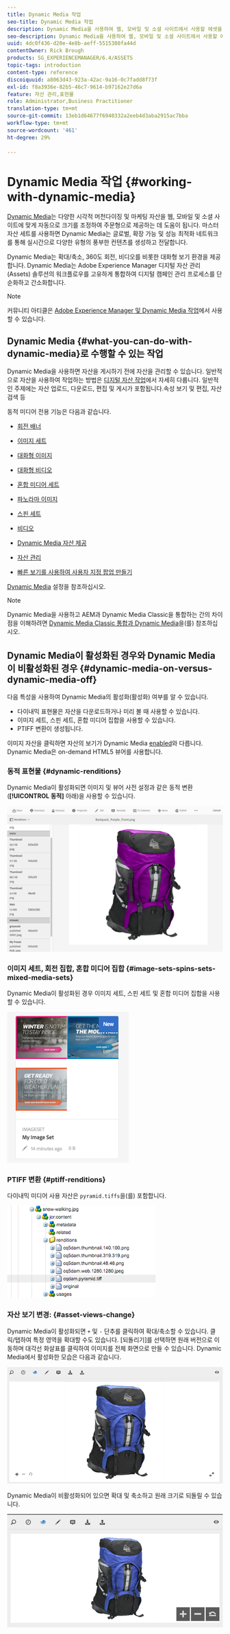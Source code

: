 ```yaml
---
title: Dynamic Media 작업
seo-title: Dynamic Media 작업
description: Dynamic Media을 사용하여 웹, 모바일 및 소셜 사이트에서 사용할 에셋을 제공하는 방법을 살펴봅니다.
seo-description: Dynamic Media을 사용하여 웹, 모바일 및 소셜 사이트에서 사용할 에셋을 제공하는 방법을 살펴봅니다.
uuid: 4dc0f436-d20e-4e8b-aeff-5515380fa44d
contentOwner: Rick Brough
products: SG_EXPERIENCEMANAGER/6.4/ASSETS
topic-tags: introduction
content-type: reference
discoiquuid: a8063d43-923a-42ac-9a16-0c7fadd8f73f
exl-id: f8a3936e-82b5-46c7-9614-b97162e27d6a
feature: 자산 관리,표현물
role: Administrator,Business Practitioner
translation-type: tm+mt
source-git-commit: 13eb1d64677f6940332a2eeb4d3aba2915ac7bba
workflow-type: tm+mt
source-wordcount: '461'
ht-degree: 29%

---
```


# Dynamic Media 작업 {#working-with-dynamic-media}

[Dynamic Media](https://www.adobe.com/solutions/web-experience-management/dynamic-media.html)는 다양한 시각적 머천다이징 및 마케팅 자산을 웹, 모바일 및 소셜 사이트에 맞게 자동으로 크기를 조정하여 주문형으로 제공하는 데 도움이 됩니다. 마스터 자산 세트를 사용하면 Dynamic Media는 글로벌, 확장 가능 및 성능 최적화 네트워크를 통해 실시간으로 다양한 유형의 풍부한 컨텐츠를 생성하고 전달합니다.

Dynamic Media는 확대/축소, 360도 회전, 비디오를 비롯한 대화형 보기 환경을 제공합니다. Dynamic Media는 Adobe Experience Manager 디지털 자산 관리(Assets) 솔루션의 워크플로우를 고유하게 통합하여 디지털 캠페인 관리 프로세스를 단순화하고 간소화합니다.

>[!NOTE]
>
>커뮤니티 아티클은 [Adobe Experience Manager 및 Dynamic Media 작업](https://helpx.adobe.com/experience-manager/using/aem_dynamic_media.html)에서 사용할 수 있습니다.

## Dynamic Media {#what-you-can-do-with-dynamic-media}로 수행할 수 있는 작업

Dynamic Media을 사용하면 자산을 게시하기 전에 자산을 관리할 수 있습니다. 일반적으로 자산을 사용하여 작업하는 방법은 [디지털 자산 작업](managing-assets-touch-ui.md)에서 자세히 다룹니다. 일반적인 주제에는 자산 업로드, 다운로드, 편집 및 게시가 포함됩니다.속성 보기 및 편집, 자산 검색 등

동적 미디어 전용 기능은 다음과 같습니다.

* [회전 배너](carousel-banners.md)
* [이미지 세트](image-sets.md)
* [대화형 이미지](interactive-images.md)
* [대화형 비디오](interactive-videos.md)
* [혼합 미디어 세트](mixed-media-sets.md)
* [파노라마 이미지](panoramic-images.md)

* [스핀 세트](spin-sets.md)
* [비디오](video.md)
* [Dynamic Media 자산 제공](delivering-dynamic-media-assets.md)
* [자산 관리](managing-assets.md)
* [빠른 보기를 사용하여 사용자 지정 팝업 만들기](custom-pop-ups.md)

[Dynamic Media](administering-dynamic-media.md) 설정을 참조하십시오.

>[!NOTE]
>
>Dynamic Media을 사용하고 AEM과 Dynamic Media Classic을 통합하는 간의 차이점을 이해하려면 [Dynamic Media Classic 통합과 Dynamic Media](/help/sites-administering/scene7.md#aem-scene-integration-versus-dynamic-media)을(를) 참조하십시오.

## Dynamic Media이 활성화된 경우와 Dynamic Media이 비활성화된 경우 {#dynamic-media-on-versus-dynamic-media-off}

다음 특성을 사용하여 Dynamic Media의 활성화(활성화) 여부를 알 수 있습니다.

* 다이내믹 표현물은 자산을 다운로드하거나 미리 볼 때 사용할 수 있습니다.
* 이미지 세트, 스핀 세트, 혼합 미디어 집합을 사용할 수 있습니다.
* PTIFF 변환이 생성됩니다.

이미지 자산을 클릭하면 자산의 보기가 Dynamic Media [enabled](config-dynamic.md#enabling-dynamic-media)와 다릅니다. Dynamic Media은 on-demand HTML5 뷰어를 사용합니다.

### 동적 표현물 {#dynamic-renditions}

Dynamic Media이 활성화되면 이미지 및 뷰어 사전 설정과 같은 동적 변환(**[!UICONTROL 동적]** 아래)을 사용할 수 있습니다.

![chlimage_1-358](assets/chlimage_1-358.png)

### 이미지 세트, 회전 집합, 혼합 미디어 집합 {#image-sets-spins-sets-mixed-media-sets}

Dynamic Media이 활성화된 경우 이미지 세트, 스핀 세트 및 혼합 미디어 집합을 사용할 수 있습니다.

![chlimage_1-359](assets/chlimage_1-359.png)

### PTIFF 변환 {#ptiff-renditions}

다이내믹 미디어 사용 자산은 `pyramid.tiffs`을(를) 포함합니다.

![chlimage_1-360](assets/chlimage_1-360.png)

### 자산 보기 변경: {#asset-views-change}

Dynamic Media이 활성화되면 `+` 및 `-` 단추를 클릭하여 확대/축소할 수 있습니다. 클릭/탭하여 특정 영역을 확대할 수도 있습니다. [되돌리기]를 선택하면 원래 버전으로 이동하며 대각선 화살표를 클릭하여 이미지를 전체 화면으로 만들 수 있습니다. Dynamic Media에서 활성화한 모습은 다음과 같습니다.

![chlimage_1-361](assets/chlimage_1-361.png)

Dynamic Media이 비활성화되어 있으면 확대 및 축소하고 원래 크기로 되돌릴 수 있습니다.

![chlimage_1-362](assets/chlimage_1-362.png)
